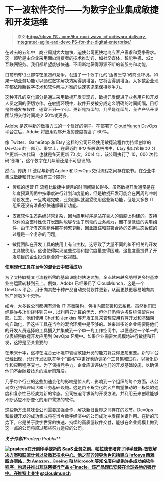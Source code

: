 # 下一波软件交付——为数字企业集成敏捷和开发运维

> 原文:[https://devo PS . com/the-next-wave-of-software-delivery-integrated-agile-and-devo PS-for-the-digital-enterprise/](https://devops.com/the-next-wave-of-software-delivery-integrating-agile-and-devops-for-the-digital-enterprise/)

在过去的五年中，商业周期大大加快，迫使公司更快地响应客户需求和竞争需求。这一趋势是由企业采用面向消费者的技术推动的，如社交媒体、智能手机、b2c 互联网服务。我们都希望能够快速、不间断地获得源源不断的新服务和功能。

目前所有行业都存在激烈的竞争，创造了一个数字化的“适者生存”的商业环境。如果一项业务功能可以通过数字解决方案得到增强，它将会得到增强。大多数企业现在都依赖新数字技术和软件解决方案的快速实施来保持竞争力。

这种非凡的变化部分是通过采用敏捷开发实现的，敏捷开发促进了业务用户和开发人员之间的密切协作。在敏捷环境中，软件开发被分成定义明确的时间间隔，目标是快速发布软件，通常不到一个月。更新是持续的，几乎是连续的，允许产品开发团队将交付时间减少 50%或更多。

Adobe 是这种新的做事方式的一个很好的例子。在部署了 [CloudMunch](http://www.cloudmunch.com) DevOps 平台之后，Adobe 将应用程序开发的速度提高了 60%。

像 Twitter、GameStop 和 Etsy 这样的公司已经使用敏捷流程作为持续创新的 DevOps 的一部分。事实上，在最近的 IPO 招股说明书中，Etsy 指出它每 20 分钟更新一次代码，也就是每天更新 70 次。2014 年，该公司执行了 10，000 次代码“部署”，这个数字在几年前还是不可思议的。

然而，传统 IT 流程与新的 Agilde 和 DevOps 交付流程之间存在脱节。在企业中集成敏捷和开发运维有三个障碍:

*   传统的运营 IT 流程比敏捷中使用的时间间隔长得多。虽然敏捷开发通常是在年度预算周期中按季度进行计划和度量的，但是敏捷开发可能会在两周的冲刺阶段发生。一旦构建完成，业务团队就渴望使用这些新功能，但是大多数 IT 组织还没有准备好快速部署新功能。

*   支撑软件生态系统非常复杂，因为应用程序是站在巨人的肩膀上构建的。支持软件的全面特性使开发团队能够专注于所需的业务能力，而不是低级的实用组件。由于所有这些组件都在频繁更新，因此跟踪和部署合适的支持生态系统的过程是一个复杂的问题。

*   敏捷团队在开发工具的使用上有自主权，这导致了大量不同的和不相关的开发工具被使用。这也使得实现这些过程和提供度量变得困难，这些度量提供了开发项目的企业投资组合的一致视图。

**使用现代工具在当今的混合云中取得成功**

为了支持敏捷交付流程所需的基础设施的快速实施，企业越来越多地将更多的基本业务运营转移到云上。例如，Adobe 已经采用了 CloudMunch，这是一个 DevOps 平台，用于向其数十种产品自动交付软件更新，从而更快更容易地向其客户推送多个更新。

如今，大多数公司都拥有混合 IT 基础架构，包括内部部署和云系统。虽然他们已经将许多功能转移到云中，以利用云计算的优势，但他们仍将许多系统保留在内部。过去，他们使用 Chef 和 Jenkins 等开发工具来管理应用程序开发和基础架构自动化，但这些工具在当今的混合环境中是不够的。越来越多的企业需要将他们的开发人员选择的工具插入并集成到一个单一的工作空间中，以便通过一个单一的仪表板将敏捷开发应用到 DevOps 环境中。如果企业需要大规模地进行敏捷和开发，这将是至关重要的

在未来十年，这种在混合云环境中管理敏捷开发的能力将变得更加重要。新的平台已经出现，允许开发团队在单个“窗格”中更好地协调多个工具集和过程，以简化协作和应用程序交付。为了保持竞争力，企业应该评估他们的开发基础设施，以确保他们不会随着技术的进步而落后。

几乎每个行业的这些加速变化的影响是惊人的，影响到一个组织的每个方面，从公司文化到管理风格和业务基础设施。这是由不断变化的客户期望推动的—极快的速度和复杂性已经成为新的常态。公司被迫寻求新的开发方法，并利用云来创建能够不断适应不断变化的用户需求的软件。

这些新方法意味着公司需要加强合作，解决新旧世界之间存在的脱节。DevOps 和敏捷开发的成功集成将在当今数字经济中的公司成功中发挥关键作用。在新的形势下，它是关于数字世界的快速、持续的高质量软件交付，能够在企业规模上做到这一点的公司将超过那些努力适应的公司。

***关于作者/P****radeep Prabhu***

**[![pradeep](../Images/52eccf5a40b3696e3fc7d5e9553657ee.png)在开创印孚瑟斯的 SaaS 业务之前，帕拉德普培育了印孚瑟斯-微软解决方案和联盟计划以及微软技术中心。他之前的领导角色包括建立 Infosys 西雅图办事处，为 Amazon、Boeing 和 Microsoft 等知名客户提供许多成功的软件程序，构思并推出互联网银行产品 eFinacle，该产品现已安装在全球各地的银行中。在推特上关注](https://devops.com/wp-content/uploads/2015/07/pradeep.png) [@cloudmunch](https://twitter.com/cloudmunch)**